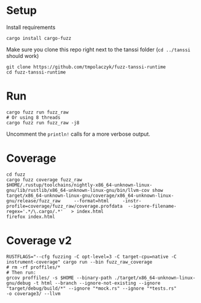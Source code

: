 # Setup

Install requirements

```
cargo install cargo-fuzz
```

Make sure you clone this repo right next to the tanssi folder (`cd ../tanssi` should work)

```
git clone https://github.com/tmpolaczyk/fuzz-tanssi-runtime
cd fuzz-tanssi-runtime
```

# Run

```
cargo fuzz run fuzz_raw
# Or using 8 threads
cargo fuzz run fuzz_raw -j8
```

Uncomment the `println!` calls for a more verbose output.

# Coverage

```
cd fuzz
cargo fuzz coverage fuzz_raw
$HOME/.rustup/toolchains/nightly-x86_64-unknown-linux-gnu/lib/rustlib/x86_64-unknown-linux-gnu/bin/llvm-cov show target/x86_64-unknown-linux-gnu/coverage/x86_64-unknown-linux-gnu/release/fuzz_raw     --format=html     -instr-profile=coverage/fuzz_raw/coverage.profdata  --ignore-filename-regex='.*/\.cargo/.*'   > index.html
firefox index.html
```

# Coverage v2

```
RUSTFLAGS="--cfg fuzzing -C opt-level=3 -C target-cpu=native -C instrument-coverage" cargo run --bin fuzz_raw_coverage
# rm -rf proffiles/*
# Then run:
grcov proffiles/ -s $HOME --binary-path ./target/x86_64-unknown-linux-gnu/debug -t html --branch --ignore-not-existing --ignore "target/debug/build/*" --ignore "*mock.rs" --ignore "*tests.rs"             -o coverage3/ --llvm
```
